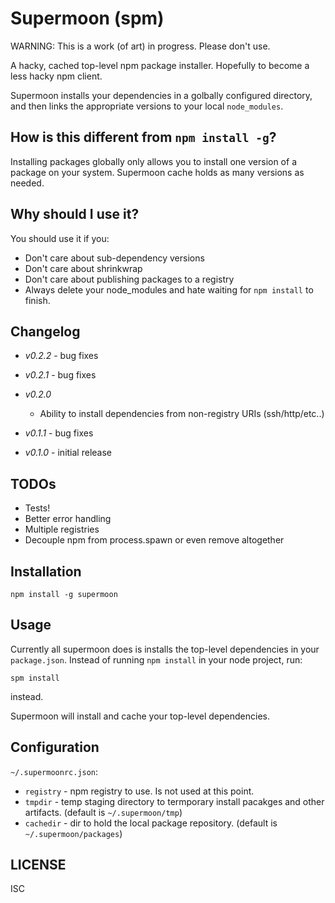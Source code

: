 # Supermoon (spm)

WARNING: This is a work (of art) in progress. Please don't use.

A hacky, cached top-level npm package installer. Hopefully to become a less hacky npm client. 

Supermoon installs your dependencies in a golbally configured directory, and then links the appropriate versions to your local `node_modules`.

## How is this different from `npm install -g`?

Installing packages globally only allows you to install one version of a package on your system. Supermoon cache holds as many versions as needed.

## Why should I use it?

You should use it if you:

 - Don't care about sub-dependency versions
 - Don't care about shrinkwrap
 - Don't care about publishing packages to a registry
 - Always delete your node_modules and hate waiting for `npm install` to finish.

## Changelog
 - *v0.2.2* - bug fixes
 - *v0.2.1* - bug fixes
 - *v0.2.0*
   - Ability to install dependencies from non-registry URIs (ssh/http/etc..)

 - *v0.1.1* - bug fixes
 - *v0.1.0* - initial release

## TODOs
 - Tests!
 - Better error handling
 - Multiple registries
 - Decouple npm from process.spawn or even remove altogether

## Installation
```
npm install -g supermoon
```

## Usage
Currently all supermoon does is installs the top-level dependencies in your `package.json`. Instead of running `npm install` in your node project, run:

```
spm install
```

instead.

Supermoon will install and cache your top-level dependencies.

## Configuration
`~/.supermoonrc.json`:

 - `registry` - npm registry to use. Is not used at this point.
 - `tmpdir` - temp staging directory to termporary install pacakges and other artifacts. (default is `~/.supermoon/tmp`)
 - `cachedir` - dir to hold the local package repository. (default is `~/.supermoon/packages`)

## LICENSE

ISC

